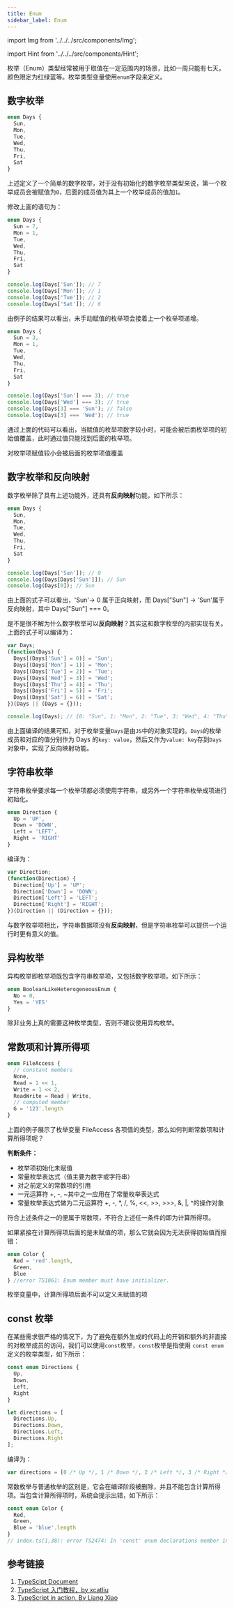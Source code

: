 ```yaml
---
title: Enum
sidebar_label: Enum
---
```


import Img from '../../../src/components/Img';

import Hint from '../../../src/components/Hint';

枚举（Enum）类型经常被用于取值在一定范围内的场景，比如一周只能有七天，颜色限定为红绿蓝等。枚举类型变量使用`enum`字段来定义。

## 数字枚举

```ts
enum Days {
  Sun,
  Mon,
  Tue,
  Wed,
  Thu,
  Fri,
  Sat
}
```

上述定义了一个简单的数字枚举，对于没有初始化的数字枚举类型来说，第一个枚举成员会被赋值为`0`，后面的成员值为其上一个枚举成员的值加`1`。

修改上面的语句为：

```ts
enum Days {
  Sun = 7,
  Mon = 1,
  Tue,
  Wed,
  Thu,
  Fri,
  Sat
}

console.log(Days['Sun']); // 7
console.log(Days['Mon']); // 1
console.log(Days['Tue']); // 2
console.log(Days['Sat']); // 6
```

由例子的结果可以看出，未手动赋值的枚举项会接着上一个枚举项递增。

```ts
enum Days {
  Sun = 3,
  Mon = 1,
  Tue,
  Wed,
  Thu,
  Fri,
  Sat
}

console.log(Days['Sun'] === 3); // true
console.log(Days['Wed'] === 3); // true
console.log(Days[3] === 'Sun'); // false
console.log(Days[3] === 'Wed'); // true
```

通过上面的代码可以看出，当赋值的枚举项数字较小时，可能会被后面枚举项的初始值覆盖，此时通过值只能找到后面的枚举项。

<Hint type="bad">对枚举项赋值较小会被后面的枚举项值覆盖</Hint>

## 数字枚举和反向映射

数字枚举除了具有上述功能外，还具有**反向映射**功能，如下所示：

```ts
enum Days {
  Sun,
  Mon,
  Tue,
  Wed,
  Thu,
  Fri,
  Sat
}

console.log(Days['Sun']); // 0
console.log(Days[Days['Sun']]); // Sun
console.log(Days[0]); // Sun
```

由上面的式子可以看出，'Sun'-> 0 属于正向映射，而 Days["Sun"] -> 'Sun'属于反向映射，其中 Days["Sun"] === 0。

是不是很不解为什么数字枚举可以**反向映射**？其实这和数字枚举的内部实现有关。上面的式子可以编译为：

```js
var Days;
(function(Days) {
  Days[(Days['Sun'] = 0)] = 'Sun';
  Days[(Days['Mon'] = 1)] = 'Mon';
  Days[(Days['Tue'] = 2)] = 'Tue';
  Days[(Days['Wed'] = 3)] = 'Wed';
  Days[(Days['Thu'] = 4)] = 'Thu';
  Days[(Days['Fri'] = 5)] = 'Fri';
  Days[(Days['Sat'] = 6)] = 'Sat';
})(Days || (Days = {}));

console.log(Days); // {0: "Sun", 1: "Mon", 2: "Tue", 3: "Wed", 4: "Thu", 5: "Fri", 6: "Sat", Sun: 0, Mon: 1, Tue: 2, Wed: 3, Thu: 4, Fri: 5, Sat: 6}
```

由上面编译的结果可知，对于枚举变量`Days`是由`JS`中的对象实现的。`Days`的枚举成员和对应的值分别作为 Days 的`key: value`，然后又作为`value: key`存到`Days`对象中，实现了反向映射功能。

## 字符串枚举

字符串枚举要求每一个枚举项都必须使用字符串，或另外一个字符串枚举成项进行初始化。

```ts
enum Direction {
  Up = 'UP',
  Down = 'DOWN',
  Left = 'LEFT',
  Right = 'RIGHT'
}
```

编译为：

```js
var Direction;
(function(Direction) {
  Direction['Up'] = 'UP';
  Direction['Down'] = 'DOWN';
  Direction['Left'] = 'LEFT';
  Direction['Right'] = 'RIGHT';
})(Direction || (Direction = {}));
```

与数字枚举项相比，字符串数据项没有**反向映射**，但是字符串枚举可以提供一个运行时更有意义的值。

## 异构枚举

异构枚举即枚举项既包含字符串枚举项，又包括数字枚举项。如下所示：

```ts
enum BooleanLikeHeterogeneousEnum {
  No = 0,
  Yes = 'YES'
}
```

<Hint type="warn">除非业务上真的需要这种枚举类型，否则不建议使用异构枚举。</Hint>

## 常数项和计算所得项

```ts
enum FileAccess {
  // constant members
  None,
  Read = 1 << 1,
  Write = 1 << 2,
  ReadWrite = Read | Write,
  // computed member
  G = '123'.length
}
```

上面的例子展示了枚举变量 FileAccess 各项值的类型，那么如何判断常数项和计算所得项呢？

**判断条件：**

- 枚举项初始化未赋值
- 常量枚举表达式（值主要为数字或字符串）
- 对之前定义的常数项的引用
- 一元运算符 +, -, ~其中之一应用在了常量枚举表达式
- 常量枚举表达式做为二元运算符 +, -, \*, /, %, <<, >>, >>>, &, |, ^的操作对象

符合上述条件之一的便属于常数项，不符合上述任一条件的即为计算所得项。

如果紧接在计算所得项后面的是未赋值的项，那么它就会因为无法获得初始值而报错：

```ts
enum Color {
  Red = 'red'.length,
  Green,
  Blue
} //error TS1061: Enum member must have initializer.
```

<Hint type="tip">枚举变量中，计算所得项后面不可以定义未赋值的项</Hint>

## const 枚举

在某些需求很严格的情况下，为了避免在额外生成的代码上的开销和额外的非直接的对枚举成员的访问，我们可以使用`const`枚举，`const`枚举是指使用 `const enum` 定义的枚举类型，如下所示：

```ts
const enum Directions {
  Up,
  Down,
  Left,
  Right
}

let directions = [
  Directions.Up,
  Directions.Down,
  Directions.Left,
  Directions.Right
];
```

编译为：

```ts
var directions = [0 /* Up */, 1 /* Down */, 2 /* Left */, 3 /* Right */];
```

常数枚举与普通枚举的区别是，它会在编译阶段被删除，并且不能包含计算所得项。当包含计算所得项时，系统会提示出错，如下所示：

```ts
const enum Color {
  Red,
  Green,
  Blue = 'blue'.length
}
// index.ts(1,38): error TS2474: In 'const' enum declarations member initializer must be constant expression.
```

## 参考链接

1. [TypeScipt Document](https://www.tslang.cn/docs/handbook/enums.html)
2. [TypeScript 入门教程，by xcatliu](https://ts.xcatliu.com/advanced/enum#wai-bu-mei-ju)
3. [TypeScript in action, By Liang Xiao](https://time.geekbang.org/course/detail/211-108549)
